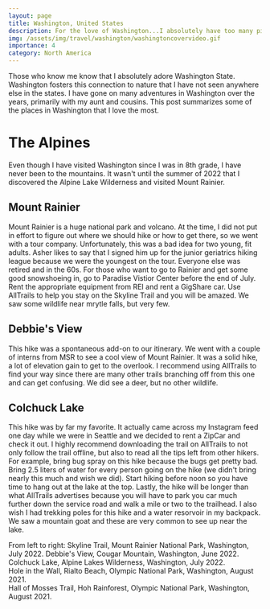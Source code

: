 ```yaml
---
layout: page
title: Washington, United States
description: For the love of Washington...I absolutely have too many pictures
img: /assets/img/travel/washington/washingtoncovervideo.gif
importance: 4
category: North America
---
```


Those who know me know that I absolutely adore Washington State. Washington fosters this connection to nature that I have not seen anywhere else in the states. I have gone on many adventures in Washington over the years, primarily with my aunt and cousins. This post summarizes some of the places in Washington that I love the most.

# The Alpines

Even though I have visited Washington since I was in 8th grade, I have never been to the mountains. It wasn't until the summer of 2022 that I discovered the Alpine Lake Wilderness and visited Mount Rainier. 

## Mount Rainier

Mount Rainier is a huge national park and volcano. At the time, I did not put in effort to figure out where we should hike or how to get there, so we went with a tour company. Unfortunately, this was a bad idea for two young, fit adults. Asher likes to say that I signed him up for the junior geriatrics hiking league because we were the youngest on the tour. Everyone else was retired and in the 60s. For those who want to go to Rainier and get some good snowshoeing in, go to Paradise Vistior Center before the end of July. Rent the appropriate equipment from REI and rent a GigShare car. Use AllTrails to help you stay on the Skyline Trail and you will be amazed. We saw some wildlife near mrytle falls, but very few. 

## Debbie's View

This hike was a spontaneous add-on to our itinerary. We went with a couple of interns from MSR to see a cool view of Mount Rainier. It was a solid hike, a lot of elevation gain to get to the overlook. I recommend using AllTrails to find your way since there are many other trails branching off from this one and can get confusing. We did see a deer, but no other wildlife. 

## Colchuck Lake

This hike was by far my favorite. It actually came across my Instagram feed one day while we were in Seattle and we decided to rent a ZipCar and check it out. I highly recommend downloading the trail on AllTrails to not only follow the trail offline, but also to read all the tips left from other hikers. For example, bring bug spray on this hike because the bugs get pretty bad. Bring 2.5 liters of water for every person going on the hike (we didn't bring nearly this much and wish we did). Start hiking before noon so you have time to hang out at the lake at the top. Lastly, the hike will be longer than what AllTrails advertises because you will have to park you car much further down the service road and walk a mile or two to the trailhead. I also wish I had trekking poles for this hike and a water resorvoir in my backpack. We saw a mountain goat and these are very common to see up near the lake. 

<div class="row">
    <div class="col-sm mt-3 mt-md-0">
        <img class="img-fluid rounded z-depth-1" src="{{ '/assets/img/travel/washington/rainier.jpeg' | relative_url }}" alt="" title="example image"/>
    </div>
    <div class="col-sm mt-3 mt-md-0">
        <img class="img-fluid rounded z-depth-1" src="{{ '/assets/img/travel/washington/rainier2.JPG' | relative_url }}" alt="" title="example image"/>
    </div>
    <div class="col-sm mt-3 mt-md-0">
        <img class="img-fluid rounded z-depth-1" src="{{ '/assets/img/travel/washington/colchuck.jpeg' | relative_url }}" alt="" title="example image"/>
    </div>
</div>
<div class="caption">
    From left to right: Skyline Trail, Mount Rainier National Park, Washington, July 2022. Debbie's View, Cougar Mountain, Washington, June 2022. Colchuck Lake, Alpine Lakes Wilderness, Washington, July 2022.
</div>

<!-- You can also put regular text between your rows of images.
Say you wanted to write a little bit about your project before you posted the rest of the images.
You describe how you toiled, sweated, *bled* for your project, and then... you reveal it's glory in the next row of images. -->


<div class="row">
    <div class="col-sm mt-3 mt-md-0">
        <img class="img-fluid rounded z-depth-1" src="{{ '/assets/img/travel/washington/rialtobeach.jpeg' | relative_url }}" alt="" title="example image"/>
    </div>
</div>
<div class="caption">
    Hole in the Wall, Rialto Beach, Olympic National Park, Washington, August 2021. 
</div>

<!-- You can also put regular text between your rows of images.
Say you wanted to write a little bit about your project before you posted the rest of the images.
You describe how you toiled, sweated, *bled* for your project, and then... you reveal it's glory in the next row of images. -->

<div class="row">
    <div class="col-sm mt-4 mt-3 mt-md-0">
        <img class="img-fluid rounded z-depth-1" src="{{ '/assets/img/travel/washington/hohrainforest1.jpeg' | relative_url }}" alt="" title="example image"/>
    </div>
    <div class="col-sm mt-4 mt-3 mt-md-0">
        <img class="img-fluid rounded z-depth-1" src="{{ '/assets/img/travel/washington/hohrainforest2.jpeg' | relative_url }}" alt="" title="example image"/>
    </div>
</div>
<div class="caption">
    Hall of Mosses Trail, Hoh Rainforest, Olympic National Park, Washington, August 2021.
</div>

<!-- <div class="row justify-content-sm-center">
    <div class="col-sm-8 mt-3 mt-md-0">
        <img class="img-fluid rounded z-depth-1" src="{{ '/assets/img/travel/washington/hohrainforest1.jpeg' | relative_url }}" alt="" title="example image"/>
    </div>
    <div class="col-sm-4 mt-3 mt-md-0">
        <img class="img-fluid rounded z-depth-1" src="{{ '/assets/img/travel/washington/hohrainforest2.jpeg' | relative_url }}" alt="" title="example image"/>
    </div>
</div>
<div class="caption">
    You can also have artistically styled 2/3 + 1/3 images, like these.
</div> -->

